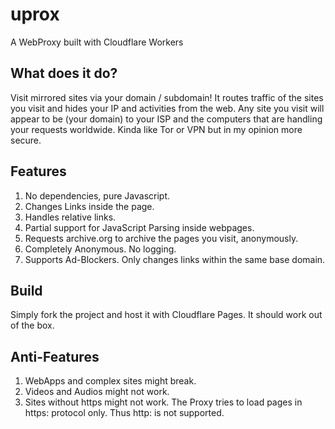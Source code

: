 # uprox
A WebProxy built with Cloudflare Workers

## What does it do?
Visit mirrored sites via your domain / subdomain! It routes traffic of the sites you visit  and hides your IP and activities from the web. Any site you visit will appear to be (your domain) to your ISP and the computers that are handling your requests worldwide. Kinda like Tor or VPN but in my opinion more secure.

## Features
1. No dependencies, pure Javascript.
2. Changes Links inside the page.
3. Handles relative links.
4. Partial support for JavaScript Parsing inside webpages.
5. Requests archive.org to archive the pages you visit, anonymously.
6. Completely Anonymous. No logging.
7. Supports Ad-Blockers. Only changes links within the same base domain.

## Build
Simply fork the project and host it with Cloudflare Pages. It should work out of the box.

## Anti-Features
1. WebApps and complex sites might break.
2. Videos and Audios might not work.
3. Sites without https might not work. The Proxy tries to load pages in https: protocol only. Thus http: is not supported.


